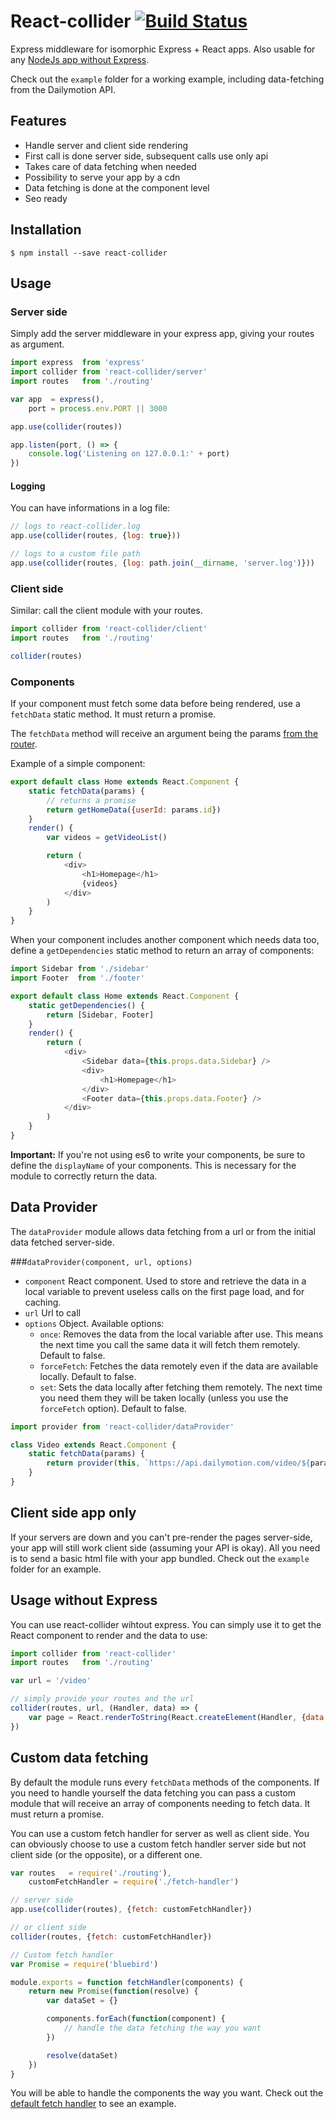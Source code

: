 # React-collider [![Build Status](https://secure.travis-ci.org/dailymotion/react-collider.png)](http://travis-ci.org/dailymotion/react-collider)

Express middleware for isomorphic Express + React apps. Also usable for any [NodeJs app without Express](https://github.com/dailymotion/react-collider#usage-without-express).

Check out the `example` folder for a working example, including data-fetching from the Dailymotion API.

## Features

- Handle server and client side rendering
- First call is done server side, subsequent calls use only api
- Takes care of data fetching when needed
- Possibility to serve your app by a cdn
- Data fetching is done at the component level
- Seo ready

## Installation

    $ npm install --save react-collider

## Usage

### Server side

Simply add the server middleware in your express app, giving your routes as argument.

```javascript
import express  from 'express'
import collider from 'react-collider/server'
import routes   from './routing'

var app  = express(),
    port = process.env.PORT || 3000

app.use(collider(routes))

app.listen(port, () => {
    console.log('Listening on 127.0.0.1:' + port)
})
```

#### Logging

You can have informations in a log file:

```javascript
// logs to react-collider.log
app.use(collider(routes, {log: true}))

// logs to a custom file path
app.use(collider(routes, {log: path.join(__dirname, 'server.log')}))
```

### Client side

Similar: call the client module with your routes.

```javascript
import collider from 'react-collider/client'
import routes   from './routing'

collider(routes)
```

### Components

If your component must fetch some data before being rendered, use a `fetchData` static method. It must return a promise.

The `fetchData` method will receive an argument being the params [from the router](http://rackt.github.io/react-router/#getting-the-url-parameters).

Example of a simple component:

```javascript
export default class Home extends React.Component {
    static fetchData(params) {
        // returns a promise
        return getHomeData({userId: params.id})
    }
    render() {
        var videos = getVideoList()

        return (
            <div>
                <h1>Homepage</h1>
                {videos}
            </div>
        )
    }
}
```

When your component includes another component which needs data too, define a `getDependencies` static method to return an array of components:

```javascript
import Sidebar from './sidebar'
import Footer  from './footer'

export default class Home extends React.Component {
    static getDependencies() {
        return [Sidebar, Footer]
    }
    render() {
        return (
            <div>
                <Sidebar data={this.props.data.Sidebar} />
                <div>
                    <h1>Homepage</h1>
                </div>
                <Footer data={this.props.data.Footer} />
            </div>
        )
    }
}
```

**Important:** If you're not using es6 to write your components, be sure to define the `displayName` of your components. This is necessary for the module to correctly return the data.

## Data Provider

The `dataProvider` module allows data fetching from a url or from the initial data fetched server-side.

###`dataProvider(component, url, options)`

- `component` React component. Used to store and retrieve the data in a local variable to prevent useless calls on the first page load, and for caching.
- `url` Url to call
- `options` Object. Available options:
    - `once`: Removes the data from the local variable after use. This means the next time you call the same data it will fetch them remotely. Default to false.
    - `forceFetch`: Fetches the data remotely even if the data are available locally. Default to false.
    - `set`: Sets the data locally after fetching them remotely. The next time you need them they will be taken locally (unless you use the `forceFetch` option). Default to false.

```javascript
import provider from 'react-collider/dataProvider'

class Video extends React.Component {
    static fetchData(params) {
        return provider(this, `https://api.dailymotion.com/video/${params.id}?fields=id,title`, {once: true})
    }
}
```

## Client side app only

If your servers are down and you can't pre-render the pages server-side, your app will still work client side (assuming your API is okay). All you need is to send a basic html file with your app bundled. Check out the `example` folder for an example.

## Usage without Express

You can use react-collider wihtout express. You can simply use it to get the React component to render and the data to use:

```javascript
import collider from 'react-collider'
import routes   from './routing'

var url = '/video'

// simply provide your routes and the url
collider(routes, url, (Handler, data) => {
    var page = React.renderToString(React.createElement(Handler, {data: data}))
})
```

## Custom data fetching

By default the module runs every `fetchData` methods of the components. If you need to handle yourself the data fetching you can pass a custom module that will receive an array of components needing to fetch data. It must return a promise.

You can use a custom fetch handler for server as well as client side. You can obviously choose to use a custom fetch handler server side but not client side (or the opposite), or a different one.

```javascript
var routes   = require('./routing'),
    customFetchHandler = require('./fetch-handler')

// server side
app.use(collider(routes), {fetch: customFetchHandler})

// or client side
collider(routes, {fetch: customFetchHandler})
```

```javascript
// Custom fetch handler
var Promise = require('bluebird')

module.exports = function fetchHandler(components) {
    return new Promise(function(resolve) {
        var dataSet = {}

        components.forEach(function(component) {
            // handle the data fetching the way you want
        })

        resolve(dataSet)
    })
}
```

You will be able to handle the components the way you want. Check out the [default fetch handler](https://github.com/dailymotion/react-collider/blob/master/lib/defaultFetchHandler.js) to see an example.
